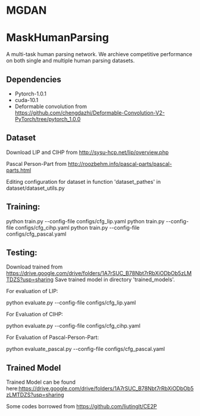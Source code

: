 # MGDAN
# MaskHumanParsing

A multi-task human parsing network. We archieve competitive performance on both single and multiple human parsing datasets.

## Dependencies

* Pytorch-1.0.1
* cuda-10.1
* Deformable convolution from https://github.com/chengdazhi/Deformable-Convolution-V2-PyTorch/tree/pytorch_1.0.0

## Dataset

Download LIP and CIHP from http://sysu-hcp.net/lip/overview.php

Pascal Person-Part from http://roozbehm.info/pascal-parts/pascal-parts.html

Editing configuration for dataset in function 'dataset_pathes' in dataset/dataset_utils.py

## Training:

python train.py --config-file configs/cfg_lip.yaml
python train.py --config-file configs/cfg_cihp.yaml
python train.py --config-file configs/cfg_pascal.yaml

## Testing:
Download trained from https://drive.google.com/drive/folders/1A7rSUC_B78Nbt7rRbXiODbOb5zLMTDZS?usp=sharing
Save trained model in directory 'trained_models'.

For evaluation of LIP:

python evaluate.py --config-file configs/cfg_lip.yaml


For Evaluation of CIHP:

python evaluate.py --config-file configs/cfg_cihp.yaml


For Evaluation of Pascal-Person-Part:

python evaluate_pascal.py --config-file configs/cfg_pascal.yaml


## Trained Model

Trained Model can be found here:https://drive.google.com/drive/folders/1A7rSUC_B78Nbt7rRbXiODbOb5zLMTDZS?usp=sharing

Some codes borrowed from https://github.com/liutinglt/CE2P

